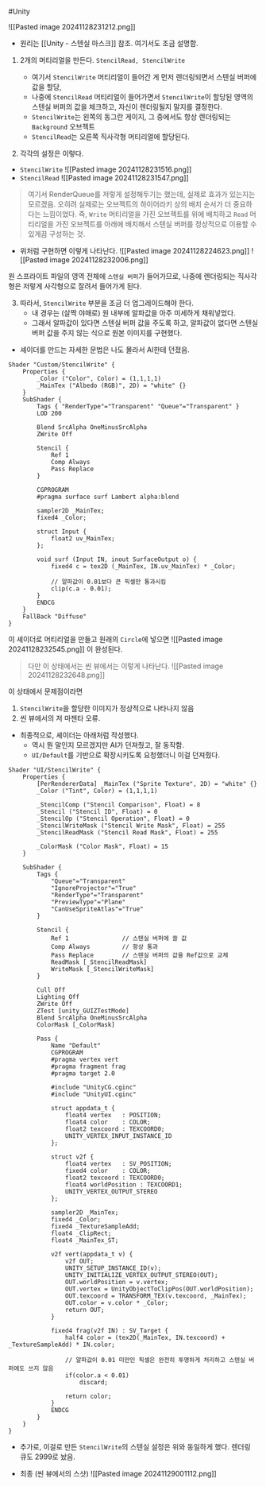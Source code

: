 #Unity 

![[Pasted image 20241128231212.png]]

- 원리는 [[Unity - 스텐실 마스크]] 참조. 여기서도 조금 설명함.

1. 2개의 머티리얼을 만든다. `StencilRead, StencilWrite`
	- 여기서 `StencilWrite` 머티리얼이 들어간 게 먼저 렌더링되면서 스텐실 버퍼에 값을 할당,
	- 나중에 `StencilRead` 머티리얼이 들어가면서 `StencilWrite`이 할당된 영역의 스텐실 버퍼의 값을 체크하고, 자신이 렌더링될지 말지를 결정한다.
	- `StencilWrite`는 왼쪽의 동그란 게이지, 그 중에서도 항상 렌더링되는 `Background` 오브젝트
	- `StencilRead`는 오른쪽 직사각형 머티리얼에 할당된다.

2. 각각의 설정은 이렇다.
- `StencilWrite`
![[Pasted image 20241128231516.png]]
- `StencilRead`
![[Pasted image 20241128231547.png]]
> 여기서 RenderQueue를 저렇게 설정해두기는 했는데,  실제로 효과가 있는지는 모르겠음. 오히려 실제로는 오브젝트의 하이어라키 상의 배치 순서가 더 중요하다는 느낌이었다. 
> 즉, `Write` 머티리얼을 가진 오브젝트를 위에 배치하고 `Read` 머티리얼을 가진 오브젝트를 아래에 배치해서 스텐실 버퍼를 정상적으로 이용할 수 있게끔 구성하는 것.

- 위처럼 구현하면 이렇게 나타난다.
![[Pasted image 20241128224623.png]]
![[Pasted image 20241128232006.png]]

원 스프라이트 파일의 영역 전체에 `스텐실 버퍼`가 들어가므로, 나중에 렌더링되는 직사각형은 저렇게 사각형으로 잘려서 들어가게 된다.

3. 따라서, `StencilWrite` 부분을 조금 더 업그레이드해야 한다.
	-  내 경우는 (살짝 야매로) 원 내부에 알파값을 아주 미세하게 채워넣었다. 
	- 그래서 알파값이 있다면 스텐실 버퍼 값을 주도록 하고, 알파값이 없다면 스텐실 버퍼 값을 주지 않는 식으로 원본 이미지를 구현했다.

- 셰이더를 만드는 자세한 문법은 나도 몰라서 AI한테 던졌음.
```shader
Shader "Custom/StencilWrite" {
    Properties {
        _Color ("Color", Color) = (1,1,1,1)
        _MainTex ("Albedo (RGB)", 2D) = "white" {}
    }
    SubShader {
        Tags { "RenderType"="Transparent" "Queue"="Transparent" }
        LOD 200

        Blend SrcAlpha OneMinusSrcAlpha
        ZWrite Off

        Stencil {
            Ref 1
            Comp Always
            Pass Replace
        }

        CGPROGRAM
        #pragma surface surf Lambert alpha:blend

        sampler2D _MainTex;
        fixed4 _Color;

        struct Input {
            float2 uv_MainTex;
        };

        void surf (Input IN, inout SurfaceOutput o) {
            fixed4 c = tex2D (_MainTex, IN.uv_MainTex) * _Color;
            
            // 알파값이 0.01보다 큰 픽셀만 통과시킴
            clip(c.a - 0.01);
        }
        ENDCG
    }
    FallBack "Diffuse"
}
```

이 셰이더로 머티리얼을 만들고 원래의 `Circle`에 넣으면
![[Pasted image 20241128232545.png]]
이 완성된다.

> 다만 이 상태에서는 씬 뷰에서는 이렇게 나타난다.
![[Pasted image 20241128232648.png]]

이 상태에서 문제점이라면
1. `StencilWrite`을 할당한 이미지가 정상적으로 나타나지 않음
2. 씬 뷰에서의 저 마젠타 오류.

- 최종적으로, 셰이더는 아래처럼 작성했다. 
	- 역시 뭔 말인지 모르겠지만 AI가 던져줬고, 잘 동작함.
	- `UI/Default`를 기반으로 확장시키도록 요청했더니 이걸 던져줬다.
```shader
Shader "UI/StencilWrite" {
    Properties {
        [PerRendererData] _MainTex ("Sprite Texture", 2D) = "white" {}
        _Color ("Tint", Color) = (1,1,1,1)
        
        _StencilComp ("Stencil Comparison", Float) = 8
        _Stencil ("Stencil ID", Float) = 0
        _StencilOp ("Stencil Operation", Float) = 0
        _StencilWriteMask ("Stencil Write Mask", Float) = 255
        _StencilReadMask ("Stencil Read Mask", Float) = 255

        _ColorMask ("Color Mask", Float) = 15
    }

    SubShader {
        Tags { 
            "Queue"="Transparent"
            "IgnoreProjector"="True"
            "RenderType"="Transparent"
            "PreviewType"="Plane"
            "CanUseSpriteAtlas"="True"
        }

        Stencil {
            Ref 1               // 스텐실 버퍼에 쓸 값
            Comp Always         // 항상 통과
            Pass Replace        // 스텐실 버퍼의 값을 Ref값으로 교체
            ReadMask [_StencilReadMask]
            WriteMask [_StencilWriteMask]
        }

        Cull Off
        Lighting Off
        ZWrite Off
        ZTest [unity_GUIZTestMode]
        Blend SrcAlpha OneMinusSrcAlpha
        ColorMask [_ColorMask]

        Pass {
            Name "Default"
            CGPROGRAM
            #pragma vertex vert
            #pragma fragment frag
            #pragma target 2.0

            #include "UnityCG.cginc"
            #include "UnityUI.cginc"

            struct appdata_t {
                float4 vertex   : POSITION;
                float4 color    : COLOR;
                float2 texcoord : TEXCOORD0;
                UNITY_VERTEX_INPUT_INSTANCE_ID
            };

            struct v2f {
                float4 vertex   : SV_POSITION;
                fixed4 color    : COLOR;
                float2 texcoord : TEXCOORD0;
                float4 worldPosition : TEXCOORD1;
                UNITY_VERTEX_OUTPUT_STEREO
            };

            sampler2D _MainTex;
            fixed4 _Color;
            fixed4 _TextureSampleAdd;
            float4 _ClipRect;
            float4 _MainTex_ST;

            v2f vert(appdata_t v) {
                v2f OUT;
                UNITY_SETUP_INSTANCE_ID(v);
                UNITY_INITIALIZE_VERTEX_OUTPUT_STEREO(OUT);
                OUT.worldPosition = v.vertex;
                OUT.vertex = UnityObjectToClipPos(OUT.worldPosition);
                OUT.texcoord = TRANSFORM_TEX(v.texcoord, _MainTex);
                OUT.color = v.color * _Color;
                return OUT;
            }

            fixed4 frag(v2f IN) : SV_Target {
                half4 color = (tex2D(_MainTex, IN.texcoord) + _TextureSampleAdd) * IN.color;
                
                // 알파값이 0.01 미만인 픽셀은 완전히 투명하게 처리하고 스텐실 버퍼에도 쓰지 않음
                if(color.a < 0.01)
                    discard;
                    
                return color;
            }
            ENDCG
        }
    }
}
```
- 추가로, 이걸로 만든 `StencilWrite`의 스텐실 설정은 위와 동일하게 했다. 렌더링 큐도 2999로 놨음.

- 최종 (씬 뷰에서의 스샷)
![[Pasted image 20241129001112.png]]

